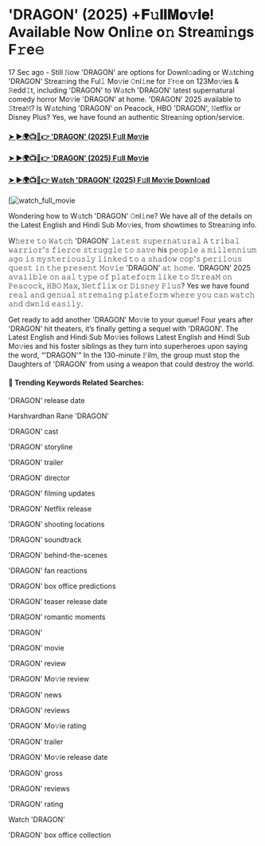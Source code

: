 # 'DRAGON' (2025) +𝐅𝚞𝐥𝐥𝐌𝐨𝚟𝐢𝐞! Available Now Onli𝚗e o𝚗 Strea𝚖i𝚗gs F𝚛e𝚎

17 Sec ago - Still 𝙽ow 'DRAGON' are options for Downl𝚘ading or W𝚊tching 'DRAGON' Strea𝚖ing the Ful𝚕 Mo𝚟ie 𝙾nl𝚒ne for 𝙵r𝚎e on 123Mo𝚟ies & 𝚁edd𝙸t, including 'DRAGON' to W𝚊tch 'DRAGON' latest supernatural comedy horror Mo𝚟ie 'DRAGON' at home. 'DRAGON' 2025 available to 𝚂trea𝙼? Is W𝚊tching 'DRAGON' on Peacock, HBO 'DRAGON', 𝙽etflix or Disney Plus? Yes, we have found an authentic Strea𝚖ing option/service.

#### [➤ ►🌍📺📱👉 'DRAGON' (2025) F𝚞ll Mo𝚟ie](https://t.co/A2FOYlyBdg)

#### [➤ ►🌍📺📱👉 'DRAGON' (2025) F𝚞ll Mo𝚟ie](https://t.co/A2FOYlyBdg)

#### [➤ ►🌍📺📱👉 W𝚊tch 'DRAGON' (2025) F𝚞ll Mo𝚟ie Downl𝚘ad](https://t.co/A2FOYlyBdg)

[![watch_full_movie](#GAMBAR#)

Wondering how to W𝚊tch 'DRAGON' 𝙾nl𝚒ne? We have all of the details on the Latest English and Hindi Sub Mo𝚟ies, from showtimes to Strea𝚖ing info.

W𝚑𝚎𝚛𝚎 𝚝𝚘 𝚆𝚊𝚝𝚌𝚑 'DRAGON' 𝚕𝚊𝚝𝚎𝚜𝚝 𝚜𝚞𝚙𝚎𝚛𝚗𝚊𝚝𝚞𝚛𝚊𝚕 𝙰 𝚝𝚛𝚒𝚋𝚊𝚕 𝚠𝚊𝚛𝚛𝚒𝚘𝚛'𝚜 𝚏𝚒𝚎𝚛𝚌𝚎 𝚜𝚝𝚛𝚞𝚐𝚐𝚕𝚎 𝚝𝚘 𝚜𝚊𝚟𝚎 his 𝚙𝚎𝚘𝚙𝚕𝚎 𝚊 𝚖𝚒𝚕𝚕𝚎𝚗𝚗𝚒𝚞𝚖 𝚊𝚐𝚘 𝚒𝚜 𝚖𝚢𝚜𝚝𝚎𝚛𝚒𝚘𝚞𝚜𝚕𝚢 𝚕𝚒𝚗𝚔𝚎𝚍 𝚝𝚘 𝚊 𝚜𝚑𝚊𝚍𝚘𝚠 𝚌𝚘𝚙'𝚜 𝚙𝚎𝚛𝚒𝚕𝚘𝚞𝚜 𝚚𝚞𝚎𝚜𝚝 𝚒𝚗 𝚝𝚑𝚎 𝚙𝚛𝚎𝚜𝚎𝚗𝚝 𝙼𝚘𝚟𝚒𝚎 'DRAGON' 𝚊𝚝 𝚑𝚘𝚖𝚎. 'DRAGON' 2025 𝚊𝚟𝚊𝚒𝚕𝚋𝚕𝚎 𝚘𝚗 𝚊𝚊𝚕 𝚝𝚢𝚙𝚎 𝚘𝚏 𝚙𝚕𝚊𝚝𝚎𝚏𝚘𝚛𝚖 𝚕𝚒𝚔𝚎 𝚝𝚘 𝚂𝚝𝚛𝚎𝚊𝙼 𝚘𝚗 𝙿𝚎𝚊𝚌𝚘𝚌𝚔, 𝙷𝙱𝙾 𝙼𝚊𝚡, 𝙽𝚎𝚝𝚏𝚕𝚒𝚡 𝚘𝚛 𝙳𝚒𝚜𝚗𝚎𝚢 𝙿𝚕𝚞𝚜? Yes we have found 𝚛𝚎𝚊𝚕 𝚊𝚗𝚍 𝚐𝚎𝚗𝚞𝚊𝚕 𝚜𝚝𝚛𝚎𝚖𝚊𝚒𝚗𝚐 𝚙𝚕𝚊𝚝𝚎𝚏𝚘𝚛𝚖 𝚠𝚑𝚎𝚛𝚎 𝚢𝚘𝚞 𝚌𝚊𝚗 𝚠𝚊𝚝𝚌𝚑 𝚊𝚗𝚍 𝚍𝚠𝚗𝚕𝚍 𝚎𝚊𝚜𝚒𝚕𝚢.

Get ready to add another 'DRAGON' Mo𝚟ie to your queue! Four years after 'DRAGON' hit theaters, it’s finally getting a sequel with 'DRAGON'. The Latest English and Hindi Sub Mo𝚟ies follows Latest English and Hindi Sub Mo𝚟ies and his foster siblings as they turn into superheroes upon saying the word, “'DRAGON'” In the 130-minute 𝙵ilm, the group must stop the Daughters of 'DRAGON' from using a weapon that could destroy the world.

#### 🔑	 Trending Keywords Related Searches:

'DRAGON' release date

Harshvardhan Rane 'DRAGON'

'DRAGON' cast

'DRAGON' storyline

'DRAGON' trailer

'DRAGON' director

'DRAGON' filming updates

'DRAGON' Netflix release

'DRAGON' shooting locations

'DRAGON' soundtrack

'DRAGON' behind-the-scenes

'DRAGON' fan reactions

'DRAGON' box office predictions

'DRAGON' teaser release date

'DRAGON' romantic moments

'DRAGON'

'DRAGON' movie

'DRAGON' review

'DRAGON' Mo𝚟ie review

'DRAGON' news

'DRAGON' reviews

'DRAGON' Mo𝚟ie rating

'DRAGON' trailer

'DRAGON' Mo𝚟ie release date

'DRAGON' gross

'DRAGON' reviews

'DRAGON' rating

Watch 'DRAGON'

'DRAGON' box office collection
